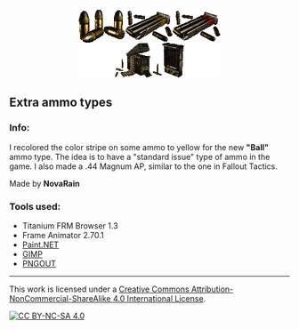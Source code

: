 <p align="center"><img src="/_pics/ammo_edits.png" alt="Extra ammo types"/></p>

## Extra ammo types

### Info:
I recolored the color stripe on some ammo to yellow for the new **"Ball"** ammo type. The idea is to have a "standard issue" type of ammo in the game. I also made a .44 Magnum AP, similar to the one in Fallout Tactics.

Made by **NovaRain**

### Tools used:
* Titanium FRM Browser 1.3
* Frame Animator 2.70.1
* [Paint.NET](https://www.getpaint.net)
* [GIMP](https://www.gimp.org)
* [PNGOUT](http://advsys.net/ken/utils.htm)

--------------------------------------------------------------------------------
This work is licensed under a [Creative Commons Attribution-NonCommercial-ShareAlike 4.0 International License][cc-by-nc-sa].

[![CC BY-NC-SA 4.0][cc-by-nc-sa-image]][cc-by-nc-sa]

[cc-by-nc-sa]: http://creativecommons.org/licenses/by-nc-sa/4.0/
[cc-by-nc-sa-image]: https://licensebuttons.net/l/by-nc-sa/4.0/88x31.png
